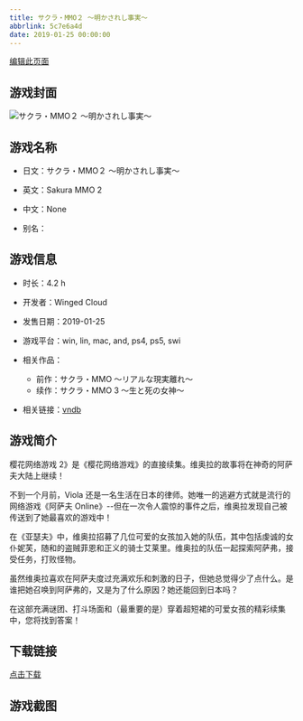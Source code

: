 ```yaml
---
title: サクラ・MMO２ ～明かされし事実～
abbrlink: 5c7e6a4d
date: 2019-01-25 00:00:00
---
```

[编辑此页面](https://github.com/ACG-3/ADV3-source/blob/main/source/_posts/games/%E3%82%B5%E3%82%AF%E3%83%A9%E3%83%BBMMO%EF%BC%92%20%EF%BD%9E%E6%98%8E%E3%81%8B%E3%81%95%E3%82%8C%E3%81%97%E4%BA%8B%E5%AE%9F%EF%BD%9E.md)

## 游戏封面

![サクラ・MMO２ ～明かされし事実～](https://pan.timero.xyz/d/onedrive/img_lib_001/%E3%82%B5%E3%82%AF%E3%83%A9%E3%83%BBMMO%EF%BC%92%20%EF%BD%9E%E6%98%8E%E3%81%8B%E3%81%95%E3%82%8C%E3%81%97%E4%BA%8B%E5%AE%9F%EF%BD%9E_cover.avif)


## 游戏名称

- 日文：サクラ・MMO２ ～明かされし事実～
- 英文：Sakura MMO 2
- 中文：None

- 别名：


## 游戏信息

- 时长：4.2 h
- 开发者：Winged Cloud
- 发售日期：2019-01-25
- 游戏平台：win, lin, mac, and, ps4, ps5, swi
- 相关作品：
   - 前作：サクラ・MMO ～リアルな現実離れ～
   - 续作：サクラ・MMO 3 ～生と死の女神～

- 相关链接：[vndb](https://vndb.org/v24823)


## 游戏简介

樱花网络游戏 2》是《樱花网络游戏》的直接续集。维奥拉的故事将在神奇的阿萨夫大陆上继续！

不到一个月前，Viola 还是一名生活在日本的律师。她唯一的逃避方式就是流行的网络游戏《阿萨夫 Online》--但在一次令人震惊的事件之后，维奥拉发现自己被传送到了她最喜欢的游戏中！

在《亚瑟夫》中，维奥拉招募了几位可爱的女孩加入她的队伍，其中包括虔诚的女仆妮芙，随和的盗贼菲恩和正义的骑士艾莱里。维奥拉的队伍一起探索阿萨弗，接受任务，打败怪物。

虽然维奥拉喜欢在阿萨夫度过充满欢乐和刺激的日子，但她总觉得少了点什么。是谁把她召唤到阿萨弗的，又是为了什么原因？她还能回到日本吗？

在这部充满谜团、打斗场面和（最重要的是）穿着超短裙的可爱女孩的精彩续集中，您将找到答案！




## 下载链接

[点击下载](https://pan.timero.xyz/onedrive/adv_lib_001/%E3%82%B5%E3%82%AF%E3%83%A9%E3%83%BBMMO%EF%BC%92%20%EF%BD%9E%E6%98%8E%E3%81%8B%E3%81%95%E3%82%8C%E3%81%97%E4%BA%8B%E5%AE%9F%EF%BD%9E)


## 游戏截图


